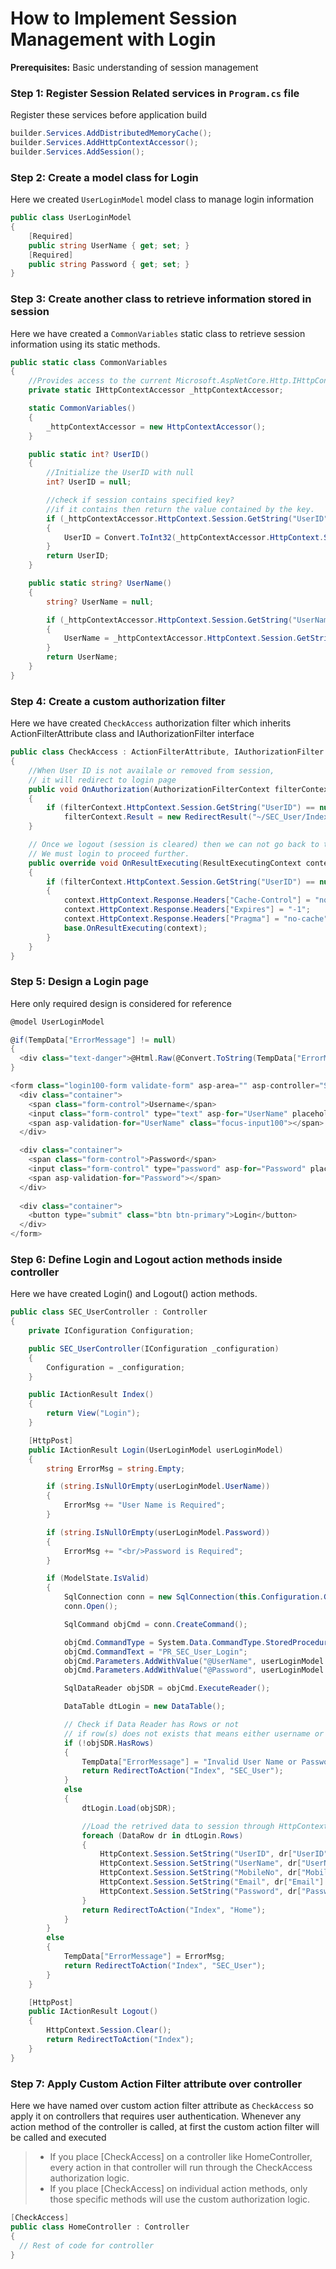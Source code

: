 # How to Implement Session Management with Login
**Prerequisites:** Basic understanding of session management
### Step 1: Register Session Related services in `Program.cs` file
Register these services before application build
```csharp
builder.Services.AddDistributedMemoryCache();
builder.Services.AddHttpContextAccessor();
builder.Services.AddSession();
```

### Step 2: Create a model class for Login
Here we created `UserLoginModel` model class to manage login information

```csharp
public class UserLoginModel
{
    [Required]
    public string UserName { get; set; }
    [Required]
    public string Password { get; set; }
}
```
### Step 3: Create another class to retrieve information stored in session
Here we have created a `CommonVariables` static class to retrieve session information using its static methods.
```csharp
public static class CommonVariables
{
    //Provides access to the current Microsoft.AspNetCore.Http.IHttpContextAccessor.HttpContext
    private static IHttpContextAccessor _httpContextAccessor;

    static CommonVariables()
    {
        _httpContextAccessor = new HttpContextAccessor();
    }

    public static int? UserID()
    {
        //Initialize the UserID with null
        int? UserID = null;

        //check if session contains specified key?
        //if it contains then return the value contained by the key.
        if (_httpContextAccessor.HttpContext.Session.GetString("UserID") != null)
        {
            UserID = Convert.ToInt32(_httpContextAccessor.HttpContext.Session.GetString("UserID").ToString());
        }
        return UserID;
    }

    public static string? UserName()
    {
        string? UserName = null;

        if (_httpContextAccessor.HttpContext.Session.GetString("UserName") != null)
        {
            UserName = _httpContextAccessor.HttpContext.Session.GetString("UserName").ToString();
        }
        return UserName;
    }
}
```
### Step 4: Create a custom authorization filter
Here we have created `CheckAccess` authorization filter which inherits ActionFilterAttribute class and IAuthorizationFilter interface
```csharp
public class CheckAccess : ActionFilterAttribute, IAuthorizationFilter
{
    //When User ID is not availale or removed from session,
    // it will redirect to login page
    public void OnAuthorization(AuthorizationFilterContext filterContext)
    {
        if (filterContext.HttpContext.Session.GetString("UserID") == null)
            filterContext.Result = new RedirectResult("~/SEC_User/Index");
    }

    // Once we logout (session is cleared) then we can not go back to the previous screen
    // We must login to proceed further.
    public override void OnResultExecuting(ResultExecutingContext context)
    {
        if (filterContext.HttpContext.Session.GetString("UserID") == null)
        {
            context.HttpContext.Response.Headers["Cache-Control"] = "no-cache, no-store, must-revalidate";
            context.HttpContext.Response.Headers["Expires"] = "-1";
            context.HttpContext.Response.Headers["Pragma"] = "no-cache";
            base.OnResultExecuting(context);
        }
    }
}
```

### Step 5: Design a Login page  
Here only required design is considered for reference
```csharp
@model UserLoginModel

@if(TempData["ErrorMessage"] != null)
{
  <div class="text-danger">@Html.Raw(@Convert.ToString(TempData["ErrorMessage"]))</div>
}

<form class="login100-form validate-form" asp-area="" asp-controller="SEC_User" asp-action="Login">
  <div class="container">
    <span class="form-control">Username</span>
    <input class="form-control" type="text" asp-for="UserName" placeholder="Enter username">
    <span asp-validation-for="UserName" class="focus-input100"></span>
  </div>

  <div class="container">
    <span class="form-control">Password</span>
    <input class="form-control" type="password" asp-for="Password" placeholder="Enter password">
    <span asp-validation-for="Password"></span>
  </div>
    
  <div class="container">
    <button type="submit" class="btn btn-primary">Login</button>
  </div>
</form>
```

### Step 6: Define Login and Logout action methods inside controller
Here we have created Login() and Logout() action methods.
```csharp
public class SEC_UserController : Controller
{
    private IConfiguration Configuration;

    public SEC_UserController(IConfiguration _configuration)
    {
        Configuration = _configuration;
    }

    public IActionResult Index()
    {
        return View("Login");
    }

    [HttpPost]
    public IActionResult Login(UserLoginModel userLoginModel)
    {
        string ErrorMsg = string.Empty;

        if (string.IsNullOrEmpty(userLoginModel.UserName))
        {
            ErrorMsg += "User Name is Required";
        }

        if (string.IsNullOrEmpty(userLoginModel.Password))
        {
            ErrorMsg += "<br/>Password is Required";
        }

        if (ModelState.IsValid)
        {
            SqlConnection conn = new SqlConnection(this.Configuration.GetConnectionString("ABConnectionString"));
            conn.Open();

            SqlCommand objCmd = conn.CreateCommand();

            objCmd.CommandType = System.Data.CommandType.StoredProcedure;
            objCmd.CommandText = "PR_SEC_User_Login";
            objCmd.Parameters.AddWithValue("@UserName", userLoginModel.UserName);
            objCmd.Parameters.AddWithValue("@Password", userLoginModel.Password);

            SqlDataReader objSDR = objCmd.ExecuteReader();

            DataTable dtLogin = new DataTable();

            // Check if Data Reader has Rows or not
            // if row(s) does not exists that means either username or password or both are invalid.
            if (!objSDR.HasRows)
            {
                TempData["ErrorMessage"] = "Invalid User Name or Password";
                return RedirectToAction("Index", "SEC_User");
            }
            else
            {
                dtLogin.Load(objSDR);

                //Load the retrived data to session through HttpContext.
                foreach (DataRow dr in dtLogin.Rows)
                {
                    HttpContext.Session.SetString("UserID", dr["UserID"].ToString());
                    HttpContext.Session.SetString("UserName", dr["UserName"].ToString());
                    HttpContext.Session.SetString("MobileNo", dr["MobileNo"].ToString());
                    HttpContext.Session.SetString("Email", dr["Email"].ToString());
                    HttpContext.Session.SetString("Password", dr["Password"].ToString());
                }
                return RedirectToAction("Index", "Home");
            }
        }
        else
        {
            TempData["ErrorMessage"] = ErrorMsg;
            return RedirectToAction("Index", "SEC_User");
        }
    }

    [HttpPost]
    public IActionResult Logout()
    {
        HttpContext.Session.Clear();
        return RedirectToAction("Index");
    }
}
```

### Step 7: Apply Custom Action Filter attribute over controller
Here we have named over custom action filter attribute as `CheckAccess` so apply it on controllers that requires user authentication. Whenever any action method of the controller is called, at first the custom action filter will be called and executed
> - If you place [CheckAccess] on a controller like HomeController, every action in that controller will run through the CheckAccess authorization logic.
> - If you place [CheckAccess] on individual action methods, only those specific methods will use the custom authorization logic.

```csharp
[CheckAccess]
public class HomeController : Controller
{
  // Rest of code for controller
}
```
